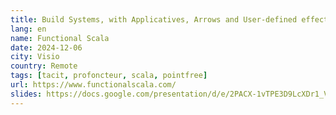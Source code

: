 ```yaml
---
title: Build Systems, with Applicatives, Arrows and User-defined effects
lang: en
name: Functional Scala
date: 2024-12-06
city: Visio
country: Remote
tags: [tacit, profoncteur, scala, pointfree]
url: https://www.functionalscala.com/
slides: https://docs.google.com/presentation/d/e/2PACX-1vTPE3D9LcXDr1_VcbK0mGTKFv7_VEsD1tGiMWRRWTtrtxwD-lxpZsSkGzKw4sEFPJfx9FXsNlFyARP8/pub?start=false&loop=false&delayms=3000
---
```

